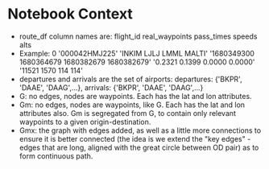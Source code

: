 # Notebook Context
- route_df column names are: flight_id	real_waypoints	pass_times	speeds	alts
- Example: 0	'000042HMJ225'	'INKIM LJLJ LMML MALTI'	'1680349300 1680364679 1680382679 1680382679'	'0.2321 0.1399 0.0000 0.0000'	'11521 1570 114 114'
- departures and arrivals are the set of airports: departures: {'BKPR', 'DAAE', 'DAAG',...}, arrivals: {'BKPR', 'DAAE', 'DAAG',...}
- G: no edges, nodes are waypoints. Each has the lat and lon attributes.
- Gm: no edges, nodes are waypoints, like G. Each has the lat and lon attributes also. Gm is segregated from G, to contain only relevant waypoints to a given origin-destination.
- Gmx: the graph with edges added, as well as a little more connections to ensure it is better connected (the idea is we extend the "key edges" - edges that are long, aligned with the great circle between OD pair) as to form continuous path.